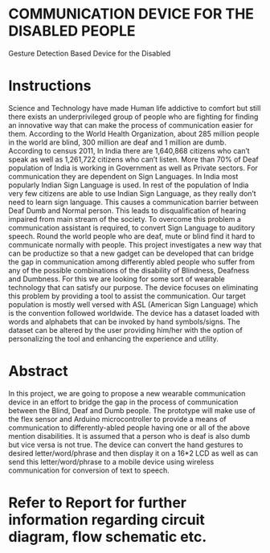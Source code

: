# COMMUNICATION DEVICE FOR THE DISABLED PEOPLE
Gesture Detection Based Device for the Disabled


# Instructions
Science and Technology have made Human life addictive to comfort but still there exists an
underprivileged group of people who are fighting for finding an innovative way that can
make the process of communication easier for them. According to the World Health
Organization, about 285 million people in the world are blind, 300 million are deaf and 1
million are dumb. According to census 2011, In India there are 1,640,868 citizens who can’t
speak as well as 1,261,722 citizens who can’t listen. More than 70% of Deaf population of
India is working in Government as well as Private sectors. For communication they are
dependent on Sign Languages. In India most popularly Indian Sign Language is used. In rest
of the population of India very few citizens are able to use Indian Sign Language, as they
really don’t need to learn sign language. This causes a communication barrier between Deaf
Dumb and Normal person. This leads to disqualification of hearing impaired from main
stream of the society. To overcome this problem a communication assistant is required, to
convert Sign Language to auditory speech. Round the world people who are deaf, mute or
blind find it hard to communicate normally with people. This project investigates a new way
that can be productize so that a new gadget can be developed that can bridge the gap in
communication among differently abled people who suffer from any of the possible
combinations of the disability of Blindness, Deafness and Dumbness. For this we are looking
for some sort of wearable technology that can satisfy our purpose. The device focuses on
eliminating this problem by providing a tool to assist the communication. Our target
population is mostly well versed with ASL (American Sign Language) which is the
convention followed worldwide. The device has a dataset loaded with words and alphabets
that can be invoked by hand symbols/signs. The dataset can be altered by the user providing
him/her with the option of personalizing the tool and enhancing the experience and utility.

# Abstract
In this project, we are going to propose a new wearable communication device in an effort to
bridge the gap in the process of communication between the Blind, Deaf and Dumb people.
The prototype will make use of the flex sensor and Arduino microcontroller to provide a
means of communication to differently-abled people having one or all of the above mention
disabilities. It is assumed that a person who is deaf is also dumb but vice versa is not true. The
device can convert the hand gestures to desired letter/word/phrase and then display it on a
16*2 LCD as well as can send this letter/word/phrase to a mobile device using wireless
communication for conversion of text to speech.

# Refer to Report for further information regarding circuit diagram, flow schematic etc.
